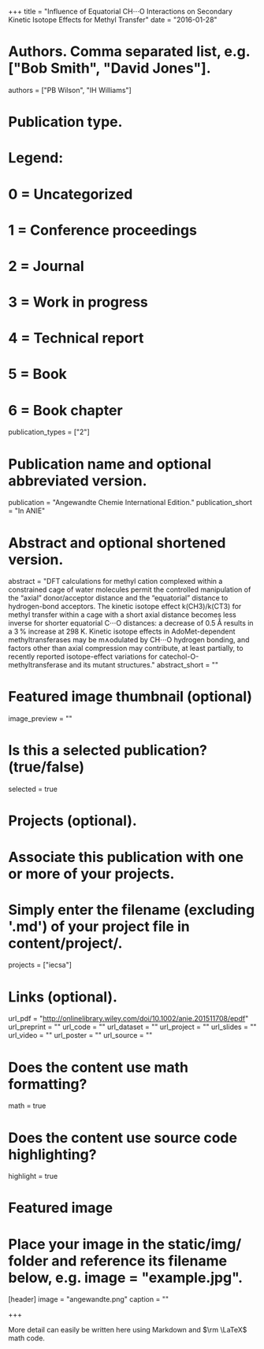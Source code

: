 +++
title = "Influence of Equatorial CH⋅⋅⋅O Interactions on Secondary Kinetic Isotope Effects for Methyl Transfer" date = "2016-01-28"
# Authors. Comma separated list, e.g. ["Bob Smith", "David Jones"].

authors = ["PB Wilson", "IH Williams"]
# Publication type.
# Legend:
# 0 = Uncategorized
# 1 = Conference proceedings
# 2 = Journal
# 3 = Work in progress
# 4 = Technical report
# 5 = Book
# 6 = Book chapter

publication_types = ["2"]
# Publication name and optional abbreviated version.

publication = "Angewandte Chemie International Edition." publication_short = "In ANIE"
# Abstract and optional shortened version.

abstract = "DFT calculations for methyl cation complexed within a constrained cage of water molecules permit the controlled manipulation of the “axial” donor/acceptor distance and the “equatorial” distance to hydrogen-bond acceptors. The kinetic isotope effect k(CH3)/k(CT3) for methyl transfer within a cage with a short axial distance becomes less inverse for shorter equatorial C⋅⋅⋅O distances: a decrease of 0.5 Å results in a 3 % increase at 298 K. Kinetic isotope effects in AdoMet-dependent methyltransferases may be m∧odulated by CH⋅⋅⋅O hydrogen bonding, and factors other than axial compression may contribute, at least partially, to recently reported isotope-effect variations for catechol-O-methyltransferase and its mutant structures." abstract_short = ""
# Featured image thumbnail (optional)

image_preview = ""
# Is this a selected publication? (true/false)

selected = true
# Projects (optional).
# Associate this publication with one or more of your projects.
# Simply enter the filename (excluding '.md') of your project file in content/project/.

projects = ["iecsa"]
# Links (optional).

url_pdf = "http://onlinelibrary.wiley.com/doi/10.1002/anie.201511708/epdf" url_preprint = "" url_code = "" url_dataset = "" url_project = "" url_slides = "" url_video = "" url_poster = "" url_source = ""
# Does the content use math formatting?

math = true
# Does the content use source code highlighting?

highlight = true
# Featured image
# Place your image in the static/img/ folder and reference its filename below, e.g. image = "example.jpg".

[header] image = "angewandte.png" caption = ""

+++

More detail can easily be written here using Markdown and $\rm \LaTeX$ math code.
